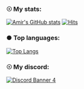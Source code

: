 ### ☉ My stats:
[![Amir's GitHub stats](https://github-readme-stats.vercel.app/api?username=Amir-78&show_icons=true&theme=tokyonight)](https://github.com/Amir-78?tab=repositories)
[![Hits](https://hits.seeyoufarm.com/api/count/incr/badge.svg?url=https%3A%2F%2Fgithub.com%2FAmir-78)](https://hits.seeyoufarm.com)                    

### ● Top languages:
[![Top Langs](https://github-readme-stats.vercel.app/api/top-langs/?username=Amir-78&layout=compact&theme=tokyonight)](https://github.com/Amir-78?tab=repositories)

### ☉ My discord:
[![Discord Banner 4](https://discordapp.com/api/guilds/649281025398013952/widget.png?style=banner4)](https://discord.gg/nN5uA5qGnA)


